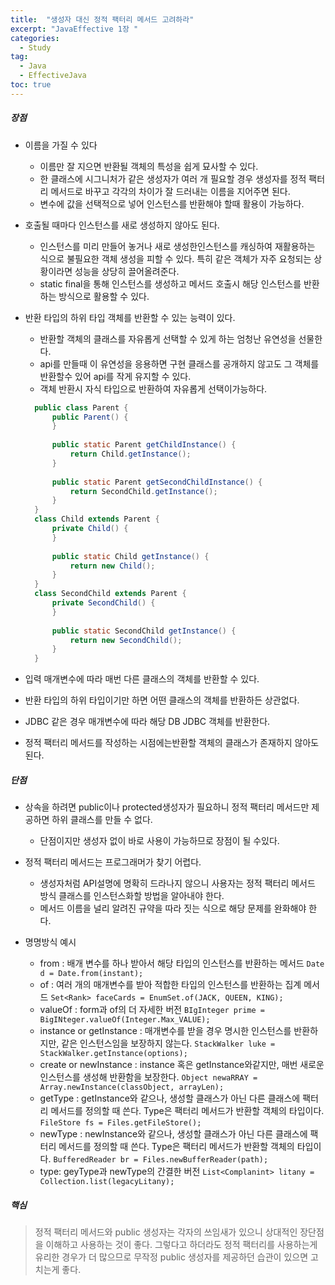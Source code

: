 ```yaml
---
title:  "생성자 대신 정적 팩터리 메서드 고려하라"
excerpt: "JavaEffective 1장 "
categories:
  - Study
tag:
  - Java
  - EffectiveJava
toc: true
---
```



##### 장점

- 이름을 가질 수 있다 
  - 이름만 잘 지으면 반환될 객체의 특성을 쉽게 묘사할 수 있다.
  - 한 클래스에 시그니처가 같은 생성자가 여러 개 필요할 경우 생성자를 정적 팩터리 메서드로 바꾸고 각각의 차이가 잘 드러내는 이름을 지어주면 된다. 
  - 변수에 값을 선택적으로 넣어 인스턴스를 반환해야 할때 활용이 가능하다.
  
- 호출될 때마다 인스턴스를 새로 생성하지 않아도 된다.
  - 인스턴스를 미리 만들어 놓거나 새로 생성한인스턴스를 캐싱하여 재활용하는 식으로 불필요한 객체 생성을 피할 수 있다. 특히 같은 객체가 자주 요청되는 상황이라면 성능을 상당히 끌어올려준다. 
  - static final을 통해 인스턴스를 생성하고 메서드 호출시 해당 인스턴스를 반환하는 방식으로 활용할 수 있다.

- 반환 타입의 하위 타입 객체를 반환할 수 있는 능력이 있다. 
  - 반환할 객체의 클래스를 자유롭게 선택할 수 있게 하는 엄청난 유연성을 선물한다. 
  - api를 만들때 이 유연성을 응용하면 구현 클래스를 공개하지 않고도 그 객체를 반환할수 있어 api를 작게 유지할 수 있다. 
  - 객체 반환시 자식 타입으로 반환하여 자유롭게 선택이가능하다. 
   
  ``` java
	public class Parent {
		public Parent() {
		}
	
		public static Parent getChildInstance() {
			return Child.getInstance();
		}
	
		public static Parent getSecondChildInstance() {
			return SecondChild.getInstance();
		}
	}
	class Child extends Parent {
		private Child() {
		}
	
		public static Child getInstance() {
			return new Child();
		}
	}
	class SecondChild extends Parent {
		private SecondChild() {
		}
	
		public static SecondChild getInstance() {
			return new SecondChild();
		}
	}
  ```
  
-  입력 매개변수에 따라 매번 다른 클래스의 객체를 반환할 수 있다.
  - 반환 타입의 하위 타입이기만 하면 어떤 클래스의 객체를 반환하든 상관없다.
  - JDBC 같은 경우 매개변수에 따라 해당 DB JDBC 객체를 반환한다.

- 정적 팩터리 메서드를 작성하는 시점에는반환할 객체의 클래스가 존재하지 않아도 된다.


##### 단점

- 상속을 하려면 public이나 protected생성자가 필요하니 정적 팩터리 메서드만 제공하면 하위 클래스를 만들 수 없다.
  - 단점이지만 생성자 없이 바로 사용이 가능하므로 장점이 될 수있다.
  
- 정적 팩터리 메서드는 프로그래머가 찾기 어렵다.
  - 생성자처럼 API설명에 명확히 드라나지 않으니 사용자는 정적 팩터리 메서드 방식 클래스를 인스턴스화할 방법을 알아내야 한다.
  - 메서드 이름을 널리 알려진 규약을 따라 짓는 식으로 해당 문제를 완화해야 한다.
  
- 명명방식 예시
  - from : 배개 변수를 하나 받아서 해당 타입의 인스턴스를 반환하는 메서드  ```Date d = Date.from(instant);```
  - of : 여러 개의 매개변수를 받아 적합한 타입의 인스턴스를 반환하는 집계 메서드  ```Set<Rank> faceCards = EnumSet.of(JACK, QUEEN, KING);```
  - valueOf : form과 of의 더 자세한 버전  ```BIgInteger prime = BigINteger.valueOf(Integer.Max_VALUE);```
  - instance or getInstance : 매개변수를 받을 경우 명시한  인스턴스를 반환하지만, 같은 인스턴스임을 보장하지 않는다.  ```StackWalker luke = StackWalker.getInstance(options);```
  - create or newInstance : instance 혹은 getInstance와같지만, 매번 새로운 인스턴스를 생성해 반환함을 보장한다.  ```Object newaRRAY = Array.newInstance(classObject, arrayLen);```
  - getType : getInstance와 같으나, 생성할 클래스가 아닌 다른 클래스에 팩터리 메서드를 정의할 때 쓴다. Type은 팩터리 메서드가 반환할 객체의 타입이다.  ```FileStore fs = Files.getFileStore();```
  - newType : newInstance와 같으나, 생성할 클래스가 아닌 다른 클래스에 팩터리 메서드를 정의할 때 쓴다. Type은 팩터리 메서드가 반환할 객체의 타입이다.   ```BufferedReader br = Files.newBufferReader(path);```
  - type: geyType과 newType의 간결한 버전  ```List<Complanint> litany = Collection.list(legacyLitany);```

##### 핵심
> 정적 팩터리 메서드와 public 생성자는 각자의 쓰임새가 있으니 상대적인 장단점을 이해하고 사용하는 것이 좋다. 그렇다고 하더라도 정적 팩터리를 사용하는게 유리한 경우가 더 많으므로 무작정 public 생성자를 제공하던 습관이 있으면 고치는게 좋다.
